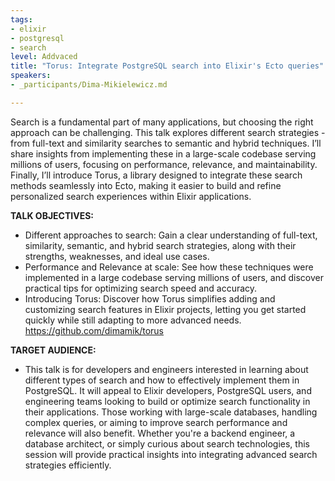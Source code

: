 ```yaml
---
tags:
- elixir
- postgresql
- search
level: Addvaced
title: "Torus: Integrate PostgreSQL search into Elixir's Ecto queries"
speakers:
- _participants/Dima-Mikielewicz.md

---
```

Search is a fundamental part of many applications, but choosing the right approach can be challenging. This talk explores different search strategies - from full-text and similarity searches to semantic and hybrid techniques. I’ll share insights from implementing these in a large-scale codebase serving millions of users, focusing on performance, relevance, and maintainability. Finally, I’ll introduce Torus, a library designed to integrate these search methods seamlessly into Ecto, making it easier to build and refine personalized search experiences within Elixir applications.

**TALK OBJECTIVES:**

* Different approaches to search: Gain a clear understanding of full-text, similarity, semantic, and hybrid search strategies, along with their strengths, weaknesses, and ideal use cases.
* Performance and Relevance at scale: See how these techniques were implemented in a large codebase serving millions of users, and discover practical tips for optimizing search speed and accuracy.
* Introducing Torus: Discover how Torus simplifies adding and customizing search features in Elixir projects, letting you get started quickly while still adapting to more advanced needs. https://github.com/dimamik/torus

**TARGET AUDIENCE:**

* This talk is for developers and engineers interested in learning about different types of search and how to effectively implement them in PostgreSQL. It will appeal to Elixir developers, PostgreSQL users, and engineering teams looking to build or optimize search functionality in their applications. Those working with large-scale databases, handling complex queries, or aiming to improve search performance and relevance will also benefit. Whether you're a backend engineer, a database architect, or simply curious about search technologies, this session will provide practical insights into integrating advanced search strategies efficiently.
